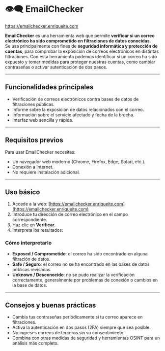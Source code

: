 # 👁️‍🗨️ EmailChecker

https://emailchecker.enriqueite.com

**EmailChecker** es una herramienta web que permite **verificar si un correo electrónico ha sido comprometido en filtraciones de datos conocidas**.  
Se usa principalmente con fines de **seguridad informática y protección de cuentas**, para comprobar la exposición de correos electrónicos en distintas filtraciones. Con esta herramienta podemos identificar si un correo ha sido expuesto y tomar medidas para proteger nuestras cuentas, como cambiar contraseñas o activar autenticación de dos pasos.

---

## Funcionalidades principales

- Verificación de correos electrónicos contra bases de datos de filtraciones públicas.
- Informe sobre la exposición de datos relacionados con el correo.
- Información sobre el servicio afectado y fecha de la brecha.
- Interfaz web sencilla y rápida.

---

## Requisitos previos

Para usar EmailChecker necesitas:

- Un navegador web moderno (Chrome, Firefox, Edge, Safari, etc.).
- Conexión a Internet.
- No requiere instalación adicional.

---

## Uso básico

1. Accede a la web: [https://emailchecker.enriqueite.com](https://emailchecker.enriqueite.com)  
2. Introduce tu dirección de correo electrónico en el campo correspondiente.  
3. Haz clic en **Verificar**.  
4. Interpreta los resultados:

### Cómo interpretarlo

- **Exposed / Comprometido**: el correo ha sido encontrado en alguna filtración de datos.  
- **Safe / Seguro**: el correo no se ha encontrado en las bases de datos públicas revisadas.  
- **Unknown / Desconocido**: no se pudo realizar la verificación correctamente, generalmente por problemas de conexión o cambios en la base de datos.

---

## Consejos y buenas prácticas

- Cambia tus contraseñas periódicamente si tu correo aparece en filtraciones.  
- Activa la autenticación en dos pasos (2FA) siempre que sea posible.  
- No ingreses correos de terceros sin su consentimiento.  
- Combina con otras medidas de seguridad y herramientas OSINT para un análisis más completo.

